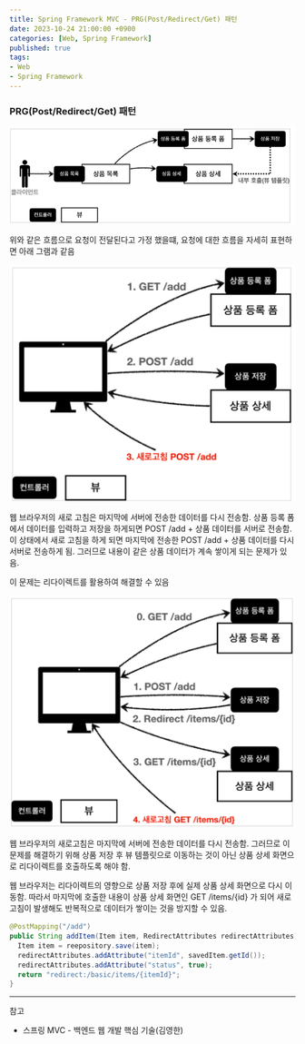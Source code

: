 ```yaml
---
title: Spring Framework MVC - PRG(Post/Redirect/Get) 패턴
date: 2023-10-24 21:00:00 +0900
categories: [Web, Spring Framework]
published: true
tags:
- Web
- Spring Framework
---
```


### PRG(Post/Redirect/Get) 패턴

![Alt text](/assets/posts/img/spring/spring_mvc_1/spring_mvc_05_01.png)

위와 같은 흐름으로 요청이 전달된다고 가정 했을떄,
요청에 대한 흐름을 자세히 표현하면 아래 그램과 같음

![Alt text](/assets/posts/img/spring/spring_mvc_1/spring_mvc_05_02.png)

웹 브라우저의 새로 고침은 마지막에 서버에 전송한 데이터를 다시 전송함.
상품 등록 폼에서 데이터를 입력하고 저장을 하게되면 POST /add + 상품 데이터를 서버로 전송함.
이 상태에서 새로 고침을 하게 되면 마지막에 전송한 POST /add + 상품 데이터를 다시 서버로 전송하게 됨.
그러므로 내용이 같은 상품 데이터가 계속 쌓이게 되는 문제가 있음.

이 문제는 리다이렉트를 활용하여 해결할 수 있음

![Alt text](/assets/posts/img/spring/spring_mvc_1/spring_mvc_05_03.png)

웹 브라우저의 새로고침은 마지막에 서버에 전송한 데이터를 다시 전송함.
그러므로 이 문제를 해결하기 위해 상품 저장 후 뷰 템플릿으로 이동하는 것이 아닌 상품 상세 화면으로 리다이렉트를 호출하도록 해야 함.

웹 브라우저는 리다이렉트의 영향으로 상품 저장 후에 실제 상품 상세 화면으로 다시 이동함.
따라서 마지막에 호출한 내용이 상품 상세 화면인 GET /items/{id} 가 되어 새로고침이 발생해도 반복적으로 데이터가 쌓이는 것을 방지할 수 있음.

```java
@PostMapping("/add")
public String addItem(Item item, RedirectAttributes redirectAttributes) {
  Item item = reepository.save(item);
  redirectAttributes.addAttribute("itemId", savedItem.getId());
  redirectAttributes.addAttribute("status", true);
  return "redirect:/basic/items/{itemId}";
}
```

---
참고 
  - 스프링 MVC - 백엔드 웹 개발 핵심 기술(김영한)

